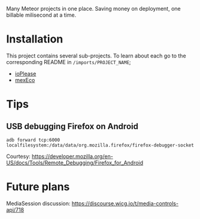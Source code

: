 Many Meteor projects in one place. Saving money on deployment, one billable milisecond at a time.

# Installation
This project contains several sub-projects. To learn about each go to the corresponding README in `/imports/PROJECT_NAME`;

- [ioPlease](https://github.com/marvinmarnold/geeky.rocks/tree/master/imports/ioplea.se)
- [mexEco](https://github.com/marvinmarnold/geeky.rocks/tree/master/imports/mexEco)

# Tips
## USB debugging Firefox on Android
````
adb forward tcp:6000 localfilesystem:/data/data/org.mozilla.firefox/firefox-debugger-socket
````
Courtesy: https://developer.mozilla.org/en-US/docs/Tools/Remote_Debugging/Firefox_for_Android

# Future plans
MediaSession discussion: https://discourse.wicg.io/t/media-controls-api/718
